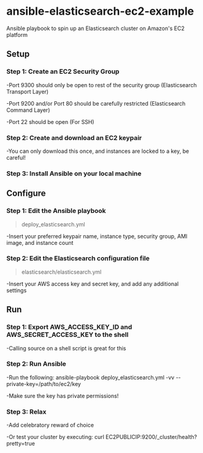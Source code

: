 ansible-elasticsearch-ec2-example
=================================

Ansible playbook to spin up an Elasticsearch cluster on Amazon's EC2 platform

Setup
-----

### Step 1: Create an EC2 Security Group

-Port 9300 should only be open to rest of the security group (Elasticsearch Transport Layer)

-Port 9200 and/or Port 80 should be carefully restricted (Elasticsearch Command Layer)

-Port 22 should be open (For SSH)

### Step 2: Create and download an EC2 keypair
	
-You can only download this once, and instances are locked to a key, be careful!

### Step 3: Install Ansible on your local machine

Configure
-----

### Step 1: Edit the Ansible playbook

> deploy_elasticsearch.yml
	
-Insert your preferred keypair name, instance type, security group, AMI image, and instance count

### Step 2: Edit the Elasticsearch configuration file
	
> elasticsearch/elasticsearch.yml

-Insert your AWS access key and secret key, and add any additional settings

Run
-----

### Step 1: Export AWS_ACCESS_KEY_ID and AWS_SECRET_ACCESS_KEY to the shell
	
-Calling source on a shell script is great for this

### Step 2: Run Ansible
	
-Run the following: ansible-playbook deploy_elasticsearch.yml -vv --private-key=/path/to/ec2/key

-Make sure the key has private permissions!

### Step 3: Relax
	
-Add celebratory reward of choice

-Or test your cluster by executing: curl EC2PUBLICIP:9200/_cluster/health?pretty=true
